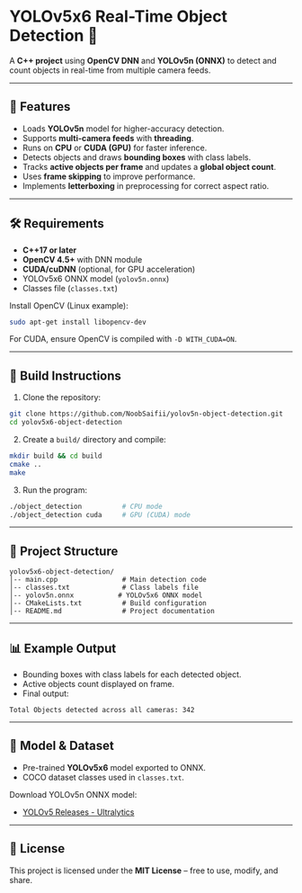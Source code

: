 # YOLOv5x6 Real-Time Object Detection 🚀

A **C++ project** using **OpenCV DNN** and **YOLOv5n (ONNX)** to detect and count objects in real-time from multiple camera feeds.

---

## 📌 Features

* Loads **YOLOv5n** model for higher-accuracy detection.
* Supports **multi-camera feeds** with **threading**.
* Runs on **CPU** or **CUDA (GPU)** for faster inference.
* Detects objects and draws **bounding boxes** with class labels.
* Tracks **active objects per frame** and updates a **global object count**.
* Uses **frame skipping** to improve performance.
* Implements **letterboxing** in preprocessing for correct aspect ratio.

---

## 🛠 Requirements

* **C++17 or later**
* **OpenCV 4.5+** with DNN module
* **CUDA/cuDNN** (optional, for GPU acceleration)
* YOLOv5x6 ONNX model (`yolov5n.onnx`)
* Classes file (`classes.txt`)

Install OpenCV (Linux example):

```bash
sudo apt-get install libopencv-dev
```

For CUDA, ensure OpenCV is compiled with `-D WITH_CUDA=ON`.

---

## 🚀 Build Instructions

1. Clone the repository:

```bash
git clone https://github.com/NoobSaifii/yolov5n-object-detection.git
cd yolov5x6-object-detection
```

2. Create a `build/` directory and compile:

```bash
mkdir build && cd build
cmake ..
make
```

3. Run the program:

```bash
./object_detection          # CPU mode
./object_detection cuda     # GPU (CUDA) mode
```

---

## 📂 Project Structure

```
yolov5x6-object-detection/
│-- main.cpp                # Main detection code
│-- classes.txt             # Class labels file
│-- yolov5n.onnx           # YOLOv5x6 ONNX model
│-- CMakeLists.txt          # Build configuration
│-- README.md               # Project documentation
```

---

## 📊 Example Output

* Bounding boxes with class labels for each detected object.
* Active objects count displayed on frame.
* Final output:

```
Total Objects detected across all cameras: 342
```

---

## 📖 Model & Dataset

* Pre-trained **YOLOv5x6** model exported to ONNX.
* COCO dataset classes used in `classes.txt`.

Download YOLOv5n ONNX model:

* [YOLOv5 Releases - Ultralytics](https://github.com/ultralytics/yolov5/releases)

---

## 📜 License

This project is licensed under the **MIT License** – free to use, modify, and share.
